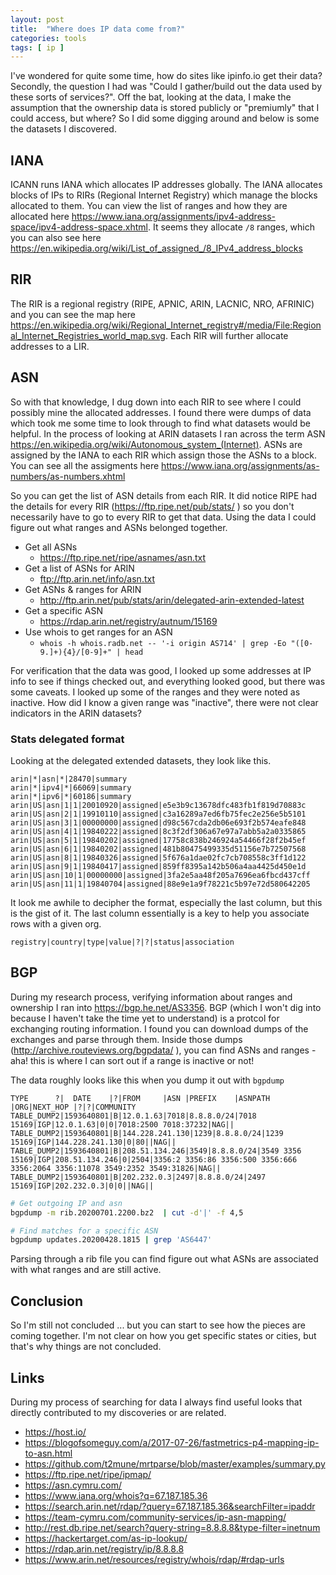 ```yaml
---
layout: post
title:  "Where does IP data come from?"
categories: tools
tags: [ ip ]
---
```


I've wondered for quite some time, how do sites like ipinfo.io get their data? Secondly, the question I had was "Could I gather/build out the data used by these sorts of services?". Off the bat, looking at the data, I make the assumption that the ownership data is stored publicly or "premiumly" that I could access, but where? So I did some digging around and below is some the datasets I discovered.

## IANA
ICANN runs IANA which allocates IP addresses globally. The IANA allocates blocks of IPs to RIRs (Regional Internet Registry) which manage the blocks allocated to them. You can view the list of ranges and how they are allocated here https://www.iana.org/assignments/ipv4-address-space/ipv4-address-space.xhtml. It seems they allocate  `/8` ranges, which you can also see here https://en.wikipedia.org/wiki/List_of_assigned_/8_IPv4_address_blocks

## RIR
The RIR is a regional registry (RIPE, APNIC, ARIN, LACNIC, NRO, AFRINIC) and you can see the map here https://en.wikipedia.org/wiki/Regional_Internet_registry#/media/File:Regional_Internet_Registries_world_map.svg. Each RIR will further allocate addresses to a LIR.

## ASN
So with that knowledge, I dug down into each RIR to see where I could possibly mine the allocated addresses. I found there were dumps of data which took me some time to look through to find what datasets would be helpful. In the process of looking at ARIN datasets I ran across the term ASN 
https://en.wikipedia.org/wiki/Autonomous_system_(Internet). ASNs are assigned by the IANA to each RIR which assign those the ASNs to a block.
You can see all the assigments here https://www.iana.org/assignments/as-numbers/as-numbers.xhtml

So you can get the list of ASN details from each RIR. It did notice RIPE had the details for every RIR (https://ftp.ripe.net/pub/stats/
) so you don't necessarily have to go to every RIR to get that data. Using the data I could figure out what ranges and ASNs belonged together.

- Get all ASNs
  - https://ftp.ripe.net/ripe/asnames/asn.txt
- Get a list of ASNs for ARIN
  - ftp://ftp.arin.net/info/asn.txt
- Get ASNs & ranges for ARIN
  - http://ftp.arin.net/pub/stats/arin/delegated-arin-extended-latest 
- Get a specific ASN
  - https://rdap.arin.net/registry/autnum/15169
- Use whois to get ranges for an ASN
  - `whois -h whois.radb.net -- '-i origin AS714' | grep -Eo "([0-9.]+){4}/[0-9]+" | head`

For verification that the data was good, I looked up some addresses at IP info to see if things checked out, and everything looked good, but there was some caveats. I looked up some of the ranges and they were noted as inactive. How did I know a given range was "inactive", there were not clear indicators in the ARIN datasets?

### Stats delegated format 
Looking at the delegated extended datasets, they look like this.

```2.3|arin|1594044013396|154725|19700101|20200706|-0400
arin|*|asn|*|28470|summary
arin|*|ipv4|*|66069|summary
arin|*|ipv6|*|60186|summary
arin|US|asn|1|1|20010920|assigned|e5e3b9c13678dfc483fb1f819d70883c
arin|US|asn|2|1|19910110|assigned|c3a16289a7ed6fb75fec2e256e5b5101
arin|US|asn|3|1|00000000|assigned|d98c567cda2db06e693f2b574eafe848
arin|US|asn|4|1|19840222|assigned|8c3f2df306a67e97a7abb5a2a0335865
arin|US|asn|5|1|19840202|assigned|17758c838b246924a54466f28f2b45ef
arin|US|asn|6|1|19840202|assigned|481b80475499335d51156e7b72507568
arin|US|asn|8|1|19840326|assigned|5f676a1dae02fc7cb708558c3ff1d122
arin|US|asn|9|1|19840417|assigned|859ff8395a142b506a4aa4425d450e1d
arin|US|asn|10|1|00000000|assigned|3fa2e5aa48f205a7696ea6fbcd437cff
arin|US|asn|11|1|19840704|assigned|88e9e1a9f78221c5b97e72d580642205
````

It look me awhile to decipher the format, especially the last column, but this is the gist of it. The last column essentially is a key to help you associate rows with a given org.

```
registry|country|type|value|?|?|status|association
```


## BGP
During my research process, verifying information about ranges and ownership I ran into https://bgp.he.net/AS3356. BGP (which I won't dig into because I haven't take the time yet to understand) is a protcol for exchanging routing information. I found you can download dumps of the exchanges and parse through them. Inside those dumps (http://archive.routeviews.org/bgpdata/
), you can find ASNs and ranges - aha! this is where I can sort out if a range is inactive or not!

The data roughly looks like this when you dump it out with `bgpdump`

```
TYPE      ?|  DATE    |?|FROM     |ASN |PREFIX    |ASNPATH   |ORG|NEXT_HOP |?|?|COMMUNITY
TABLE_DUMP2|1593640801|B|12.0.1.63|7018|8.8.8.0/24|7018 15169|IGP|12.0.1.63|0|0|7018:2500 7018:37232|NAG||
TABLE_DUMP2|1593640801|B|144.228.241.130|1239|8.8.8.0/24|1239 15169|IGP|144.228.241.130|0|80||NAG||
TABLE_DUMP2|1593640801|B|208.51.134.246|3549|8.8.8.0/24|3549 3356 15169|IGP|208.51.134.246|0|2504|3356:2 3356:86 3356:500 3356:666 3356:2064 3356:11078 3549:2352 3549:31826|NAG||
TABLE_DUMP2|1593640801|B|202.232.0.3|2497|8.8.8.0/24|2497 15169|IGP|202.232.0.3|0|0||NAG||
```

```sh
# Get outgoing IP and asn
bgpdump -m rib.20200701.2200.bz2  | cut -d'|' -f 4,5

# Find matches for a specific ASN
bgpdump updates.20200428.1815 | grep 'AS6447'
```

Parsing through a rib file you can find figure out what ASNs are associated with what ranges and are still active.

## Conclusion 
So I'm still not concluded ... but you can start to see how the pieces are coming together. I'm not clear on how you get specific states or cities, but that's why things are not concluded.


## Links
During my process of searching for data I always find useful looks that directly contributed to my discoveries or are related.

- https://host.io/
- https://blogofsomeguy.com/a/2017-07-26/fastmetrics-p4-mapping-ip-to-asn.html
- https://github.com/t2mune/mrtparse/blob/master/examples/summary.py
- https://ftp.ripe.net/ripe/ipmap/
- https://asn.cymru.com/
- https://www.iana.org/whois?q=67.187.185.36
- https://search.arin.net/rdap/?query=67.187.185.36&searchFilter=ipaddr
- https://team-cymru.com/community-services/ip-asn-mapping/
- http://rest.db.ripe.net/search?query-string=8.8.8.8&type-filter=inetnum
- https://hackertarget.com/as-ip-lookup/
- https://rdap.arin.net/registry/ip/8.8.8.8
- https://www.arin.net/resources/registry/whois/rdap/#rdap-urls